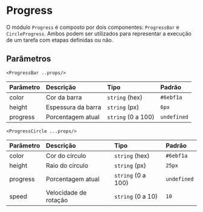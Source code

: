 # Progress

O módulo `Progress` é composto por dois componentes: `ProgressBar` e `CircleProgress`. Ambos podem ser
utilizados para representar a execução de um tarefa com etapas definidas ou não.

<!-- @example ./example/Example.Html -->

## Parâmetros

`<ProgressBar ..props/>`

| Parâmetro | Descrição           | Tipo            | Padrão    |
| :-------- | :------------------ | :-------------- | :-------- |
| color     | Cor da barra        | `string` (hex)    | `#6ebf1a` |
| height    | Espessura da barra  | `string` (px)     | `6px`     |
| progress  | Porcentagem atual   | `string` (0 a 100)| `undefined` |

`<ProgressCircle ...props/>`

| Parâmetro | Descrição               | Tipo            | Padrão     |
| :-------- | :---------------------- | :-------------- | :--------- |
| color     | Cor do círculo          | `string` (hex)    | `#6ebf1a`  |
| height    | Raio do círculo         | `string` (px)     | `25px`     |
| progress  | Porcentagem atual       | `string` (0 a 100)| `undefined`  |
| speed     | Velocidade de rotação   | `string` (0 a 10) | `10`       |
